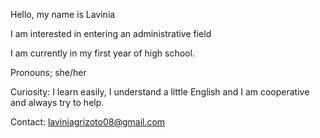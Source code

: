 Hello, my name is Lavinia

I am interested in entering an administrative field

I am currently in my first year of high school.

Pronouns; she/her

Curiositỵ: I learn easily, I understand a little English and I am cooperative and always try to help.

Contact: laviniagrizoto08@gmail.com
